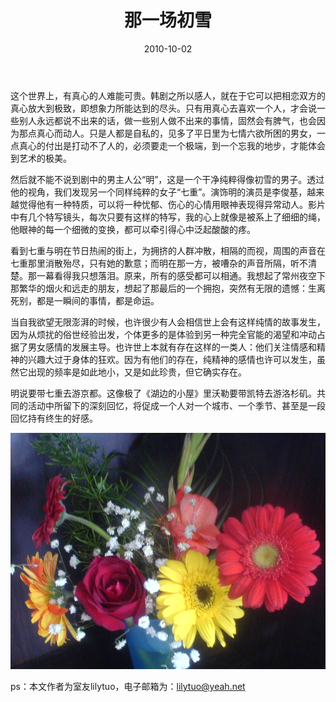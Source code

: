 ﻿---
title: "那一场初雪"
date: 2010-10-02
categories: 
  - "essay"
tags: 
  - "初雪"
  - "来稿"
---

这个世界上，有真心的人难能可贵。韩剧之所以感人，就在于它可以把相恋双方的真心放大到极致，即想象力所能达到的尽头。只有用真心去喜欢一个人，才会说一些别人永远都说不出来的话，做一些别人做不出来的事情，固然会有脾气，也会因为那点真心而动人。只是人都是自私的，见多了平日里为七情六欲所困的男女，一点真心的付出是打动不了人的，必须要走一个极端，到一个忘我的地步，才能体会到艺术的极美。

然后就不能不说到剧中的男主人公“明”，这是一个干净纯粹得像初雪的男子。透过他的视角，我们发现另一个同样纯粹的女子“七重”。演饰明的演员是李俊基，越来越觉得他有一种特质，可以将一种忧郁、伤心的心情用眼神表现得异常动人。影片中有几个特写镜头，每次只要有这样的特写，我的心上就像是被系上了细细的绳，他眼神的每一个细微的变换，都可以牵引得心中泛起酸酸的疼。

看到七重与明在节日热闹的街上，为拥挤的人群冲散，相隔的而视，周围的声音在七重那里消散殆尽，只有她的歉意；而明在那一方，被嘈杂的声音所隔，听不清楚。那一幕看得我只想落泪。原来，所有的感受都可以相通。我想起了常州夜空下那繁华的烟火和远走的朋友，想起了那最后的一个拥抱，突然有无限的遗憾：生离死别，都是一瞬间的事情，都是命运。

当自我欲望无限澎湃的时候，也许很少有人会相信世上会有这样纯情的故事发生，因为从烦扰的俗世经验出发，个体更多的是体验到另一种完全官能的渴望和冲动占据了男女感情的发展主导。也许世上本就有存在这样的一类人：他们关注情感和精神的兴趣大过于身体的狂欢。因为有他们的存在，纯精神的感情也许可以发生，虽然它出现的频率是如此地小，又是如此珍贵，但它确实存在。

明说要带七重去游京都。这像极了《湖边的小屋》里沃勒要带凯特去游洛杉矶。共同的活动中所留下的深刻回忆，将促成一个人对一个城市、一个季节、甚至是一段回忆持有终生的好感。

![书桌上的花](/images/5043449146_26fd2648f6_z.jpg)

ps：本文作者为室友lilytuo，电子邮箱为：lilytuo@yeah.net
